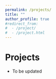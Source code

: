 ```yaml
---
permalink: /projects/
title: ""
author_profile: true
#redirect_from: 
#  - /project/
#  - /project.html
---
```

# Projects

* To be updated
